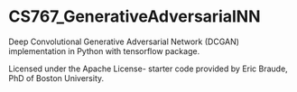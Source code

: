 # CS767_GenerativeAdversarialNN
Deep Convolutional Generative Adversarial Network (DCGAN) implementation in Python with tensorflow package.

Licensed under the Apache License- starter code provided by Eric Braude, PhD of Boston University.

